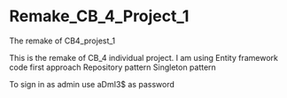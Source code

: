 # Remake_CB_4_Project_1
The remake of CB4_projest_1

This is the remake of CB_4 individual project.
I am using Entity framework code first approach
Repository pattern
Singleton pattern

To sign in as admin use aDmI3$ as password
